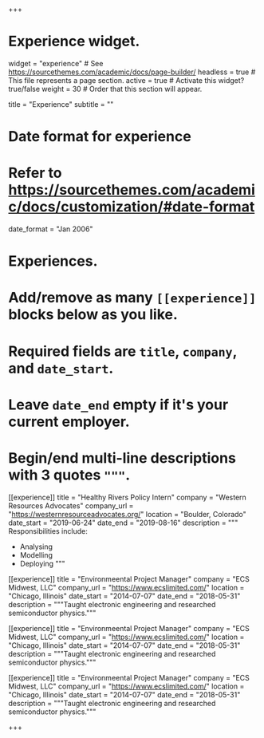 +++
# Experience widget.
widget = "experience"  # See https://sourcethemes.com/academic/docs/page-builder/
headless = true  # This file represents a page section.
active = true  # Activate this widget? true/false
weight = 30  # Order that this section will appear.

title = "Experience"
subtitle = ""

# Date format for experience
#   Refer to https://sourcethemes.com/academic/docs/customization/#date-format
date_format = "Jan 2006"

# Experiences.
#   Add/remove as many `[[experience]]` blocks below as you like.
#   Required fields are `title`, `company`, and `date_start`.
#   Leave `date_end` empty if it's your current employer.
#   Begin/end multi-line descriptions with 3 quotes `"""`.

[[experience]]
  title = "Healthy Rivers Policy Intern"
  company = "Western Resources Advocates"
  company_url = "https://westernresourceadvocates.org/"
  location = "Boulder, Colorado"
  date_start = "2019-06-24"
  date_end = "2019-08-16"
  description = """
  Responsibilities include:
  
  * Analysing
  * Modelling
  * Deploying
  """

[[experience]]
  title = "Environmeental Project Manager"
  company = "ECS Midwest, LLC"
  company_url = "https://www.ecslimited.com/"
  location = "Chicago, Illinois"
  date_start = "2014-07-07"
  date_end = "2018-05-31"
  description = """Taught electronic engineering and researched semiconductor physics."""
  
[[experience]]
  title = "Environmeental Project Manager"
  company = "ECS Midwest, LLC"
  company_url = "https://www.ecslimited.com/"
  location = "Chicago, Illinois"
  date_start = "2014-07-07"
  date_end = "2018-05-31"
  description = """Taught electronic engineering and researched semiconductor physics."""
  
[[experience]]
  title = "Environmeental Project Manager"
  company = "ECS Midwest, LLC"
  company_url = "https://www.ecslimited.com/"
  location = "Chicago, Illinois"
  date_start = "2014-07-07"
  date_end = "2018-05-31"
  description = """Taught electronic engineering and researched semiconductor physics."""

+++
